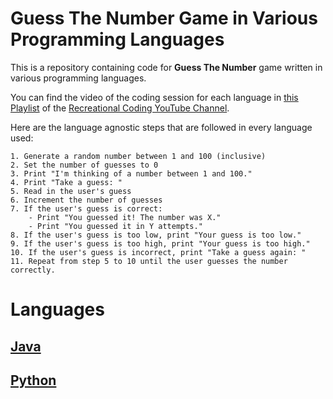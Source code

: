 # Guess The Number Game in Various Programming Languages
This is a repository containing code for **Guess The Number** game written in various programming languages.

 You can find the video of the coding session for each language in [this Playlist](https://www.youtube.com/playlist?list=PLEaeUldl2i2n4hif3dfPvdKd_dQhlv15e) of the [Recreational Coding YouTube Channel](https://www.youtube.com/channel/UC3IBCf86TZGMk0us0dzYkOA).

Here are the language agnostic steps that are followed in every language used:
```
1. Generate a random number between 1 and 100 (inclusive)
2. Set the number of guesses to 0
3. Print "I'm thinking of a number between 1 and 100."
4. Print "Take a guess: "
5. Read in the user's guess
6. Increment the number of guesses
7. If the user's guess is correct:
    - Print "You guessed it! The number was X."
    - Print "You guessed it in Y attempts."
8. If the user's guess is too low, print "Your guess is too low."
9. If the user's guess is too high, print "Your guess is too high."
10. If the user's guess is incorrect, print "Take a guess again: "
11. Repeat from step 5 to 10 until the user guesses the number correctly.
```
# Languages
## [Java](Java)
## [Python](Python)

